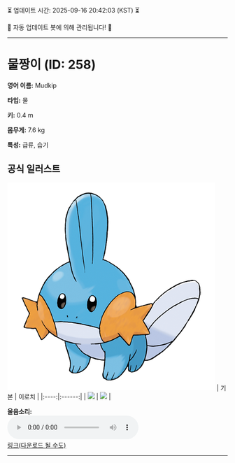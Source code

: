 
⏳ 업데이트 시간: 2025-09-16 20:42:03 (KST) ⏳

🤖 자동 업데이트 봇에 의해 관리됩니다! 🤖

---

# 물짱이 (ID: 258)
**영어 이름:** Mudkip

**타입:** 물

**키:** 0.4 m

**몸무게:** 7.6 kg

**특성:** 급류, 습기

## 공식 일러스트
![](https://raw.githubusercontent.com/PokeAPI/sprites/master/sprites/pokemon/other/official-artwork/258.png)
| 기본 | 이로치 |
|:----:|:------:|
| <img src="http://play.pokemonshowdown.com/sprites/ani/mudkip.gif" width="200"> | <img src="http://play.pokemonshowdown.com/sprites/ani-shiny/mudkip.gif" width="200"> |

**울음소리:**<br><audio controls src="https://raw.githubusercontent.com/PokeAPI/cries/main/cries/pokemon/latest/258.ogg"></audio><br> [링크(다운로드 될 수도)](https://raw.githubusercontent.com/PokeAPI/cries/main/cries/pokemon/latest/258.ogg)


---
